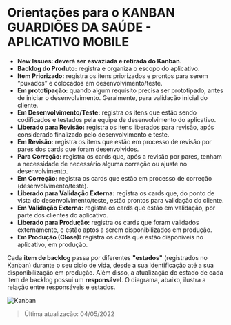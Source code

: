 # Orientações para o KANBAN GUARDIÕES DA SAÚDE - APLICATIVO MOBILE

- **New Issues: deverá ser esvaziada e retirada do Kanban.**
- **Backlog do Produto:** registra e organiza o escopo do aplicativo.
- **Item Priorizado:** registra os itens priorizados e prontos para serem “puxados” e colocados em desenvolvimento/teste.
- **Em prototipação:** quando algum requisito precisa ser prototipado, antes de iniciar o desenvolvimento. Geralmente, para validação inicial do cliente.
- **Em Desenvolvimento/Teste:** registra os itens que estão sendo codificados e testados pela equipe de desenvolvimento do aplicativo.
- **Liberado para Revisão:** registra os itens liberados para revisão, após considerado finalizado pelo desenvolvimento e teste.
- **Em Revisão:** registra os itens que estão em processo de revisão por pares dos cards que foram desenvolvidos.
- **Para Correção:** registra os cards que, após a revisão por pares, tenham a necessidade de necessário alguma correção ou ajuste no desenvolvimento.
- **Em Correção:** registra os cards que estão em processo de correção (desenvolvimento/teste).
- **Liberado para Validação Externa:** registra os cards que, do ponto de vista do desenvolvimento/teste, estão prontos para validação do cliente.
- **Em Validação Externa:** registra os cards que estão em validação, por parte dos clientes do aplicativo.
- **Liberado para Produção:** registra os cards que foram validados externamente, e estão aptos a serem disponibilizados em produção.
- **Em Produção (Close):** registra os cards que estão disponíveis no aplicativo, em produção.

Cada **item de backlog** passa por diferentes **"estados"** (registrados no Kanban) durante o seu ciclo de vida, desde a sua identificação até a sua disponibilização em produção.
Além disso, a atualização do estado de cada item de backlog possui um **responsável**.
O diagrama, abaixo, ilustra a relação entre responsáveis e estados.

![Kanban](_imagens/kanban.jpg?raw=true)

>Última atualização: 04/05/2022